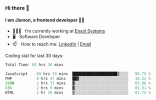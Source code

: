 ### Hi there 👋

#### I am Jismon, a frontend developer 👦🏻

- 🧑🏻‍💻   &nbsp; I’m currently working at <a href='https://www.ensolsystems.com/' target="_blank">Ensol Systems</a>
- 🖥   &nbsp; Software Developer
- 📫   &nbsp; How to reach me: <a href='https://www.linkedin.com/in/jismonthomas/'>LinkedIn</a> | <a href='mailto:hellojismonthomas@gmail.com'>Email</a>

Coding stat for last 30 days:
<!--START_SECTION:waka-->

```javascript
Total Time: 85 hrs 30 mins

JavaScript    69 hrs 29 mins  ████████████████████▒░░░░   80.75 %
PHP           8 hrs 47 mins   ██▓░░░░░░░░░░░░░░░░░░░░░░   10.22 %
JSON          2 hrs 37 mins   ▓░░░░░░░░░░░░░░░░░░░░░░░░   03.06 %
CSS           2 hrs 9 mins    ▓░░░░░░░░░░░░░░░░░░░░░░░░   02.51 %
HTML          1 hr 28 mins    ▒░░░░░░░░░░░░░░░░░░░░░░░░   01.72 %
```

<!--END_SECTION:waka-->

<!--
**jismonthomas/jismonthomas** is a ✨ _special_ ✨ repository because its `README.md` (this file) appears on your GitHub profile.

Here are some ideas to get you started:

- 🔭 I’m currently working on ...
- 🌱 I’m currently learning ...
- 👯 I’m looking to collaborate on ...
- 🤔 I’m looking for help with ...
- 💬 Ask me about ...
- 📫 How to reach me: ...
- 😄 Pronouns: ...
- ⚡ Fun fact: ...
-->
